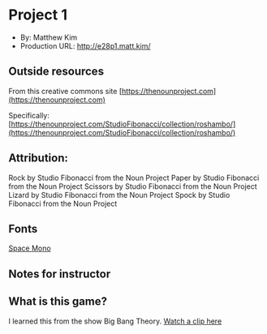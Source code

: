 # Project 1
+ By: Matthew Kim
+ Production URL: <http://e28p1.matt.kim/>

## Outside resources
From this creative commons site [https://thenounproject.com](https://thenounproject.com)

Specifically: [https://thenounproject.com/StudioFibonacci/collection/roshambo/](https://thenounproject.com/StudioFibonacci/collection/roshambo/)

## Attribution: 
Rock by Studio Fibonacci from the Noun Project
Paper by Studio Fibonacci from the Noun Project
Scissors by Studio Fibonacci from the Noun Project
Lizard by Studio Fibonacci from the Noun Project
Spock by Studio Fibonacci from the Noun Project

## Fonts
[Space Mono](https://fonts.googleapis.com/css2?family=Space+Mono&display=swap)

## Notes for instructor
## What is this game?

I learned this from the show Big Bang Theory. [Watch a clip here](https://www.youtube.com/watch?v=x5Q6-wMx-K8)
